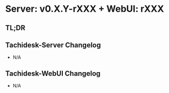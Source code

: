 # Server: v0.X.Y-rXXX + WebUI: rXXX
## TL;DR
<!-- TODO: fill before release -->

## Tachidesk-Server Changelog
- N/A


## Tachidesk-WebUI Changelog
- N/A
